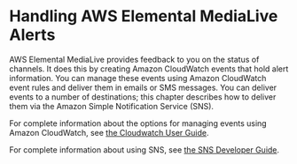 # Handling AWS Elemental MediaLive Alerts<a name="setting-up-alerts"></a>

AWS Elemental MediaLive provides feedback to you on the status of channels\. It does this by creating Amazon CloudWatch events that hold alert information\. You can manage these events using Amazon CloudWatch event rules and deliver them in emails or SMS messages\. You can deliver events to a number of destinations; this chapter describes how to deliver them via the Amazon Simple Notification Service \(SNS\)\.

For complete information about the options for managing events using Amazon CloudWatch, see [the Cloudwatch User Guide](http://docs.aws.amazon.com//AmazonCloudWatch/latest/monitoring/WhatIsCloudWatch.html)\.

For complete information about using SNS, see [the SNS Developer Guide](http://docs.aws.amazon.com//sns/latest/dg/welcome.html)\.